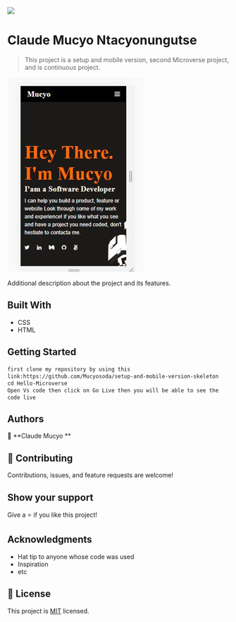 ![](https://img.shields.io/badge/Microverse-blueviolet)

# Claude Mucyo Ntacyonungutse

> This project is a setup and mobile version, second Microverse project, and is continuous project.

![screenshot](./app_screenshot.JPG)

Additional description about the project and its features.

## Built With

- CSS
- HTML

## Getting Started

```
first clone my repository by using this link:https://github.com/Mucyosoda/setup-and-mobile-version-skeleton
cd Hello-Microverse
Open Vs code then click on Go Live then you will be able to see the code live
```

## Authors

👤 **Claude Mucyo **

## 🤝 Contributing

Contributions, issues, and feature requests are welcome!

## Show your support

Give a ⭐️ if you like this project!

## Acknowledgments

- Hat tip to anyone whose code was used
- Inspiration
- etc

## 📝 License

This project is [MIT](./MIT.md) licensed.
